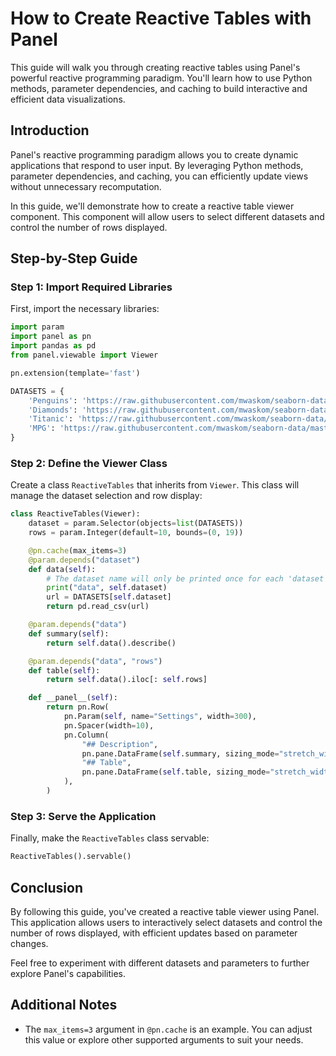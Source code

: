 # How to Create Reactive Tables with Panel

This guide will walk you through creating reactive tables using Panel's powerful reactive programming paradigm. You'll learn how to use Python methods, parameter dependencies, and caching to build interactive and efficient data visualizations.

## Introduction

Panel's reactive programming paradigm allows you to create dynamic applications that respond to user input. By leveraging Python methods, parameter dependencies, and caching, you can efficiently update views without unnecessary recomputation.

In this guide, we'll demonstrate how to create a reactive table viewer component. This component will allow users to select different datasets and control the number of rows displayed.

## Step-by-Step Guide

### Step 1: Import Required Libraries

First, import the necessary libraries:

```python
import param
import panel as pn
import pandas as pd
from panel.viewable import Viewer

pn.extension(template='fast')

DATASETS = {
    'Penguins': 'https://raw.githubusercontent.com/mwaskom/seaborn-data/master/penguins.csv',
    'Diamonds': 'https://raw.githubusercontent.com/mwaskom/seaborn-data/master/diamonds.csv',
    'Titanic': 'https://raw.githubusercontent.com/mwaskom/seaborn-data/master/titanic.csv',
    'MPG': 'https://raw.githubusercontent.com/mwaskom/seaborn-data/master/mpg.csv'
}
```

### Step 2: Define the Viewer Class

Create a class `ReactiveTables` that inherits from `Viewer`. This class will manage the dataset selection and row display:

```python
class ReactiveTables(Viewer):
    dataset = param.Selector(objects=list(DATASETS))
    rows = param.Integer(default=10, bounds=(0, 19))

    @pn.cache(max_items=3)
    @param.depends("dataset")
    def data(self):
        # The dataset name will only be printed once for each 'dataset' across all user session
        print("data", self.dataset)
        url = DATASETS[self.dataset]
        return pd.read_csv(url)

    @param.depends("data")
    def summary(self):
        return self.data().describe()

    @param.depends("data", "rows")
    def table(self):
        return self.data().iloc[: self.rows]

    def __panel__(self):
        return pn.Row(
            pn.Param(self, name="Settings", width=300),
            pn.Spacer(width=10),
            pn.Column(
                "## Description",
                pn.pane.DataFrame(self.summary, sizing_mode="stretch_width"),
                "## Table",
                pn.pane.DataFrame(self.table, sizing_mode="stretch_width"),
            ),
        )
```

### Step 3: Serve the Application

Finally, make the `ReactiveTables` class servable:

```python
ReactiveTables().servable()
```

## Conclusion

By following this guide, you've created a reactive table viewer using Panel. This application allows users to interactively select datasets and control the number of rows displayed, with efficient updates based on parameter changes.

Feel free to experiment with different datasets and parameters to further explore Panel's capabilities.

## Additional Notes

- The `max_items=3` argument in `@pn.cache` is an example. You can adjust this value or explore other supported arguments to suit your needs.
